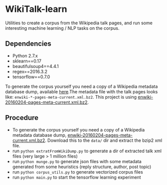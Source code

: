# WikiTalk-learn
Utilities to create a corpus from the Wikipedia talk pages, and run some interesting machine learning / NLP tasks on the corpus.

Dependencies
------------
* Python 2.7.x
* sklearn==0.17
* beautifulsoup4==4.4.1
* regex==2016.3.2
* tensorflow==0.7.0

To generate the corpus yourself you need a copy of a Wikipedia metadata database dump, available [here](https://dumps.wikimedia.org/enwiki/).The metadata file with the talk pages looks like: `enwiki-*-pages-meta-current.xml.bz2`. This project is using [enwiki-20160204-pages-meta-current.xml.bz2](https://dumps.wikimedia.org/enwiki/20160204/).

Procedure
---------

* To generate the corpus yourself you need a copy of a Wikipedia metadata database dump, [enwiki-20160204-pages-meta-current.xml.bz2](https://dumps.wikimedia.org/enwiki/20160204/). Download this to the `data/` dir and extract the bzip2 xml file.
* run `python extratFromWikiDump.py` to generate a dir of extracted talk xml files (very large > 1 million files)
* run `python munge.py` to generate json files with some metadata generated from some heuristics (reply structure, author, post topic)
* run `python corpus_utils.py` to generate vectorized corpus files
* run `python main.py` to start the tensorflow learning experiment
